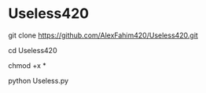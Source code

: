 # Useless420

git clone https://github.com/AlexFahim420/Useless420.git

cd Useless420 

chmod +x *

python Useless.py
